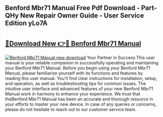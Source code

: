 ## Benford Mbr71 Manual Free Pdf Download - Part-QHy New Repair Owner Guide - User Service Edition yLo7A

# <h2><a href="http://bc78377.oget.top/?id=Benford+Mbr71+Manual">🔗Download New 👉🔴 Benford Mbr71 Manual</a></h2>

[![Benford Mbr71 Manual new download](https://i.imgur.com/5g1atiW.png)](http://bc78377.oget.top/?id=Benford+Mbr71+Manual)
Your Partner in Success This user manual is your reliable companion in successfully operating and maintaining your Benford Mbr71 Manual. Before you begin using your Benford Mbr71 Manual, please familiarize yourself with its functions and features by reading this user manual. You'll find clear instructions for installation, setup, and operation, as well as troubleshooting tips for common issues. The intuitive user interface and advanced features of your new Benford Mbr71 Manual work in harmony to enhance your experience. We trust that theBenford Mbr71 Manual has been an accurate and thorough resource in your efforts to master your new device. In case of any queries or concerns, please do not hesitate to reach out to our customer service team.
